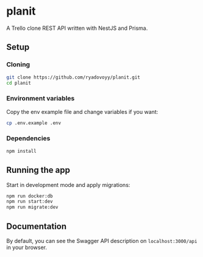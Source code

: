# planit

A Trello clone REST API written with NestJS and Prisma.

## Setup

### Cloning

```bash
git clone https://github.com/ryadovoyy/planit.git
cd planit
```

### Environment variables

Copy the env example file and change variables if you want:

```bash
cp .env.example .env
```

### Dependencies

```bash
npm install
```

## Running the app

Start in development mode and apply migrations:

```bash
npm run docker:db
npm run start:dev
npm run migrate:dev
```

## Documentation

By default, you can see the Swagger API description on `localhost:3000/api` in your browser.

